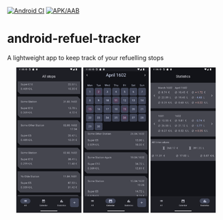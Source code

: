 [![Android CI](https://github.com/gnush/android-refuel-tracker/actions/workflows/android.yml/badge.svg)](https://github.com/gnush/android-refuel-tracker/actions/workflows/android.yml)
[![APK/AAB](https://github.com/gnush/android-refuel-tracker/actions/workflows/build_apk_aab_and_github_dev_pre_release.yml/badge.svg)](https://github.com/gnush/android-refuel-tracker/actions/workflows/build_apk_aab_and_github_dev_pre_release.yml)

# android-refuel-tracker
A lightweight app to keep track of your refuelling stops

<div align="center">
<img src="https://github.com/gnush/android-refuel-tracker/blob/master/images/list_screen.png" style="width:30%" alt="Fuel Stop list screen in dark mode">
<img src="https://github.com/gnush/android-refuel-tracker/blob/master/images/calendar_screen.png" style="width:30%" alt="Fuel Stop calendar screen in dark mode">
<img src="https://github.com/gnush/android-refuel-tracker/blob/master/images/stats_screen.png" style="width:30%" alt="Fuel Stop statistics screen in dark mode">
</div>